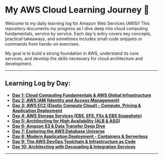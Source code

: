 # My AWS Cloud Learning Journey 🚀

Welcome to my daily learning log for Amazon Web Services (AWS)! This repository documents my progress as I dive deep into cloud computing fundamentals, service by service. Each day's entry covers key concepts, practical takeaways, and sometimes includes small code snippets or commands from hands-on exercises.

My goal is to build a strong foundation in AWS, understand its core services, and develop the skills necessary for cloud architecture and development.

---

## **Learning Log by Day:**

* **[Day 1: Cloud Computing Fundamentals & AWS Global Infrastructure](#day-1-cloud-computing-fundamentals--aws-global-infrastructure)**
* **[Day 2: AWS IAM (Identity and Access Management)](#day-2-aws-iam-identity-and-access-management)**
* **[Day 3: AWS EC2 (Elastic Compute Cloud) - Compute, Pricing & Application Deployment](#day-3-aws-ec2-elastic-compute-cloud---compute-pricing--application-deployment)**
* **[Day 4: AWS Storage Services (EBS, EFS, FSx & EBS Snapshots)](#day-4-aws-storage-services-ebs-efs-fsx--ebs-snapshots)**
* **[Day 5: Architecting for High Availability (ALB & ASG)](#day-5-architecting-for-high-availability-alb--asg)**
* **[Day 6: Amazon S3 & Data Transfer Deep Dive](#day-6-amazon-s3--data-transfer-deep-dive)**
* **[Day 7: Exploring the AWS Database Universe](#day-7-exploring-the-aws-database-universe)**
* **[Day 8: Modern Application Deployment - Containers & Serverless](#day-8-modern-application-deployment---containers--serverless)**
* **[Day 9: The AWS DevOps Toolchain & Infrastructure as Code](#day-9-the-aws-devops-toolchain--infrastructure-as-code)**
* **[Day 10: Architecting with Decoupling & Integration Services](#day-10-architecting-with-decoupling--integration-services)**


---
